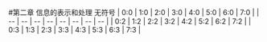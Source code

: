 #第二章 信息的表示和处理
无符号
| 0:0 | 1:0 | 2:0 | 3:0 | 4:0 | 5:0 | 6:0 | 7:0 |
| -- | -- | -- | -- | -- | -- | -- | -- |
| 0:2 | 1:2 | 2:2 | 3:2 | 4:2 | 5:2 | 6:2 | 7:2 |
| 0:3 | 1:3 | 2:3 | 3:3 | 4:3 | 5:3 | 6:3 | 7:3 |
